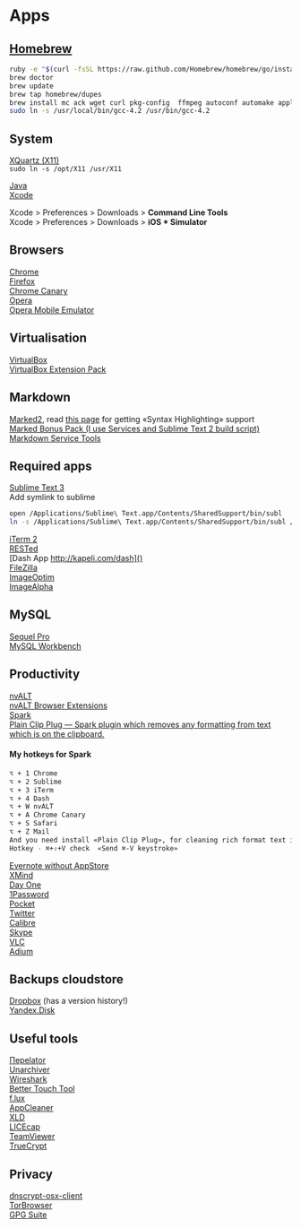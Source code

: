 # Apps

## [Homebrew](http://mxcl.github.com/homebrew/)

``` bash  
ruby -e "$(curl -fsSL https://raw.github.com/Homebrew/homebrew/go/install)"  
brew doctor  
brew update  
brew tap homebrew/dupes  
brew install mc ack wget curl pkg-config  ffmpeg autoconf automake apple-gcc42  
sudo ln -s /usr/local/bin/gcc-4.2 /usr/bin/gcc-4.2  
```

## System  
[XQuartz (X11)](http://xquartz.macosforge.org/trac/wiki)  
<code>sudo ln -s /opt/X11 /usr/X11</code>  

[Java](http://www.java.com/en/download/mac_download.jsp?locale=en)  
[Xcode](https://developer.apple.com/xcode/)  


Xcode > Preferences > Downloads > __Command Line Tools__  
Xcode > Preferences > Downloads > __iOS * Simulator__


## Browsers  
[Chrome](https://www.google.com/intl/en/chrome/browser/)  
[Firefox](http://www.mozilla.org/en-US/firefox/beta/)  
[Chrome Canary](https://www.google.com/intl/en/chrome/browser/canary.html)  
[Opera](http://www.opera.com/en/)  
[Opera Mobile Emulator](http://www.opera.com/en/developer/mobile-emulator)

## Virtualisation  
[VirtualBox](https://www.virtualbox.org/wiki/Downloads)  
[VirtualBox Extension Pack](https://www.virtualbox.org/wiki/Downloads)

## Markdown  
[Marked2](http://marked2app.com), read [this page](http://markedapp.com/help/Special_Features/For_Programmers.html) for getting «Syntax Highlighting» support  
[Marked Bonus Pack (I use Services and Sublime Text 2 build script)](http://support.markedapp.com/kb/how-to-tips-and-tricks/marked-bonus-pack-scripts-commands-and-bundles)  
[Markdown Service Tools](http://brettterpstra.com/projects/markdown-service-tools/)


## Required apps  
[Sublime Text 3](http://www.sublimetext.com/)  
Add symlink to sublime
```bash
open /Applications/Sublime\ Text.app/Contents/SharedSupport/bin/subl
ln -s /Applications/Sublime\ Text.app/Contents/SharedSupport/bin/subl /usr/local/bin/subl
```
[iTerm 2](http://iterm2.com/)  
[RESTed](https://itunes.apple.com/us/app/rested-simple-http-requests/id421879749)  
[Dash App http://kapeli.com/dash]()  
[FileZilla](https://filezilla-project.org/download.php?type=client)  
[ImageOptim](http://imageoptim.com)  
[ImageAlpha](http://pngmini.com)

## MySQL  
[Sequel Pro](http://www.sequelpro.com/download)  
[MySQL Workbench](http://www.mysql.com/products/workbench/)

## Productivity  
[nvALT](http://brettterpstra.com/projects/nvalt/)  
[nvALT Browser Extensions](http://elasticthreads.tumblr.com/post/8212672178/nvit-chrome-and-safari-extensions-for-nvalt)    
[Spark](http://www.shadowlab.org/softwares/spark.php)  
[Plain Clip Plug —  Spark plugin which removes any formatting from text which is on the clipboard.](http://www.bluem.net/files/Plain-Clip-Plug.dmg)  

#### My hotkeys for Spark  
```bash  
⌥ + 1 Chrome  
⌥ + 2 Sublime  
⌥ + 3 iTerm  
⌥ + 4 Dash  
⌥ + W nvALT  
⌥ + A Chrome Canary  
⌥ + S Safari 
⌥ + Z Mail  
And you need install «Plain Clip Plug», for cleaning rich format text in a clipboard.  
Hotkey - ⌘+⇧+V check  «Send ⌘-V keystroke»  
```



[Evernote without AppStore](http://www.macupdate.com/app/mac/27456/evernote)  
[XMind](http://www.xmind.net/download/)  
[Day One](http://dayoneapp.com/)  
[1Password](https://agilebits.com/onepassword)  
[Pocket](https://itunes.apple.com/ru/app/pocket/id568494494)  
[Twitter](https://itunes.apple.com/ru/app/twitter/id409789998)  
[Calibre](http://calibre-ebook.com/download_osx)  
[Skype](http://www.skype.com/)  
[VLC](http://www.videolan.org/vlc/download-macosx.html)  
[Adium](https://adium.im/)

## Backups cloudstore  
[Dropbox](https://www.dropbox.com/) (has a version history!)  
[Yandex.Disk](https://itunes.apple.com/ru/app/andeks.disk/id560459030)


## Useful tools  
[Переlator](https://itunes.apple.com/ru/app/perelator/id422107942)  
[Unarchiver](http://download.cnet.com/The-Unarchiver/3000-2250_4-10655313.html)  
[Wireshark](http://www.wireshark.org/download.html)  
[Better Touch Tool](http://blog.boastr.net/?page_id=1722)  
[f.lux](http://stereopsis.com/flux/)  
[AppCleaner](http://www.freemacsoft.net/appcleaner/)  
[XLD](https://www.macupdate.com/app/mac/23430/x-lossless-decoder)  
[LICEcap](http://www.cockos.com/licecap/)  
[TeamViewer](http://www.teamviewer.com/ru/download/mac.aspx)  
[TrueCrypt](http://www.truecrypt.org/downloads)

## Privacy  
[dnscrypt-osx-client](http://opendns.github.io/dnscrypt-osx-client/)  
[TorBrowser](https://www.torproject.org/download/download-easy.html.en)  
[GPG Suite](https://gpgtools.org/)

